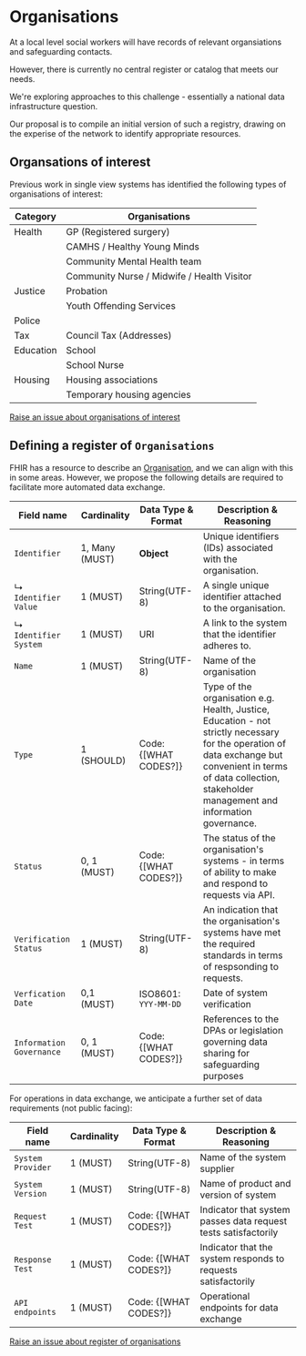 # Organisations

At a local level social workers will have records of relevant organsiations and safeguarding contacts.

However, there is currently no central register or catalog that meets our needs.

We're exploring approaches to this challenge - essentially a national data infrastructure question.

Our proposal is to compile an initial version of such a registry, drawing on the experise of the network to identify appropriate resources.

## Organsations of interest

Previous work in single view systems has identified the following types of organisations of interest:

|Category|Organisations|
|---|-------|
|Health| GP (Registered surgery)|
||CAMHS / Healthy Young Minds|
||Community Mental Health team|
||Community Nurse / Midwife / Health Visitor|
|Justice|Probation|
||Youth Offending Services|
|Police||
|Tax|Council Tax (Addresses)|
|Education|School|
||School Nurse|
|Housing|Housing associations|
||Temporary housing agencies|

<a href="https://github.com/SocialCareData/taxonomy/issues/new?template=content_issue.yml&title=Organisations%20of%20interest:%20" class="web-button" target="_blank">Raise an issue about organisations of interest</a>

## Defining a register of `Organisations`

FHIR has a resource to describe an [Organisation](https://www.hl7.org/fhir/organization.html), and we can align with this in some areas. However, we propose the following details are required to facilitate more automated data exchange.

|Field name|Cardinality|Data Type & Format|Description & Reasoning|
|-----------------------|-----------|------------------|-----------------------|
|`Identifier`|1, Many (MUST)|**Object**|Unique identifiers (IDs) associated with the organisation.|
|↳ `Identifier Value`|1 (MUST)|String(UTF-8)|A single unique identifier attached to the organisation.|
|↳ `Identifier System`|1 (MUST)|URI|A link to the system that the identifier adheres to.|
|`Name`|1 (MUST)|String(UTF-8)|Name of the organisation|
|`Type`|1 (SHOULD)|Code: {[WHAT CODES?]}|Type of the organisation e.g. Health, Justice, Education - not strictly necessary for the operation of data exchange but convenient in terms of data collection, stakeholder management and information governance.|
|`Status`|0, 1 (MUST)|Code: {[WHAT CODES?]}|The status of the organisation's systems - in terms of ability to make and respond to requests via API.||
|`Verification Status`|1 (MUST)|String(UTF-8)|An indication that the organisation's systems have met the required standards in terms of respsonding to requests.|
|`Verfication Date`|0,1 (MUST)|ISO8601: `YYY-MM-DD`|Date of system verification|
|`Information Governance`|0, 1 (MUST)|Code: {[WHAT CODES?]}|References to the DPAs or legislation governing data sharing for safeguarding purposes|

For operations in data exchange, we anticipate a further set of data requirements (not public facing):

|Field name|Cardinality|Data Type & Format|Description & Reasoning|
|-----------------------|-----------|------------------|-----------------------|
|`System Provider`|1 (MUST)|String(UTF-8)|Name of the system supplier|
|`System Version`|1 (MUST)|String(UTF-8)|Name of product and version of system|
|`Request Test`|1 (MUST)|Code: {[WHAT CODES?]}|Indicator that system passes data request tests satisfactorily|
|`Response Test`|1 (MUST)|Code: {[WHAT CODES?]}|Indicator that the system responds to requests satisfactorily|
|`API endpoints`|1 (MUST)|Code: {[WHAT CODES?]}|Operational endpoints for data exchange|

<a href="https://github.com/SocialCareData/taxonomy/issues/new?template=content_issue.yml&title=Organisations%20Register:%20" class="web-button" target="_blank">Raise an issue about register of organisations</a>